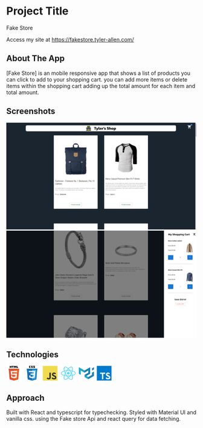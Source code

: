 # Project Title

Fake Store 



 Access my site at https://fakestore.tyler-allen.com/

## About The App

[Fake Store] is an mobile responsive app that shows a list of products you can click to add to your shopping cart. you can add more items or delete items within the shopping cart adding up the total amount for each item and total amount. 


## Screenshots

![](screenshots/screenshot1.png)
![](screenshots/screenshot2.png)


## Technologies

  <img src="https://github.com/devicons/devicon/blob/master/icons/html5/html5-original-wordmark.svg" title="html5" alt="html5" width="40" height="40"/>&nbsp;
  <img src="https://github.com/devicons/devicon/blob/master/icons/css3/css3-original-wordmark.svg" title="css3" alt="css3" width="40" height="40"/>&nbsp;
  <img src="https://github.com/devicons/devicon/blob/master/icons/javascript/javascript-original.svg" title="javascript" alt="javascript" width="40" height="40"/>&nbsp;
  <img src="https://github.com/devicons/devicon/blob/master/icons/react/react-original.svg" title="React" alt="React" width="40" height="40"/>&nbsp;
  <img src="https://github.com/devicons/devicon/blob/master/icons/materialui/materialui-original.svg" title="materialui" alt="materialui" width="40" height="40"/>&nbsp;
    <img src="https://github.com/devicons/devicon/blob/master/icons/typescript/typescript-original.svg" title="typescript" alt="typescript" width="40" height="40"/>&nbsp;

## Approach

Built with React and typescript for typechecking. Styled with Material UI and vanilla css. using the Fake store Api and react query for data fetching. 





